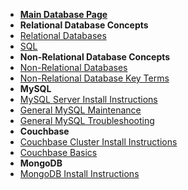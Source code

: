 - [**Main Database Page**](/databases/)
- **Relational Database Concepts**
 - [Relational Databases](/databases/relational_databases/)
 - [SQL](/databases/relational_databases/sql)
- **Non-Relational Database Concepts**
 - [Non-Relational Databases](/databases/nonrelational_databases/nonrelational_databases)  
 - [Non-Relational Database Key Terms](/databases/nonrelational_databases/nosql_database_key_terms)   
- **MySQL**
 - [MySQL Server Install Instructions](/databases/mysql/mysql_install)
 - [General MySQL Maintenance](/databases/mysql/mysql_maintenance)
 - [General MySQL Troubleshooting](/databases/mysql/mysql_troubleshooting)
- **Couchbase**
 - [Couchbase Cluster Install Instructions](/databases/couchbase/couchbase_install)
 - [Couchbase Basics](/databases/couchbase/couchbase_basics)
- **MongoDB**
 - [MongoDB Install Instructions](/databases/mongodb/mongodb_install)
 